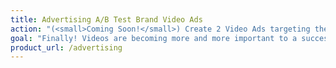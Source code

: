 ```yaml
---
title: Advertising A/B Test Brand Video Ads
action: "(<small>Coming Soon!</small>) Create 2 Video Ads targeting the same product, VDB will toggle the ads to maintain similar impressions while keeping the bids synced."
goal: "Finally! Videos are becoming more and more important to a successful and long-term Ad strategy. Now you can run disciplined A/B tests without trying to keep all bids the same manually."
product_url: /advertising
---
```

